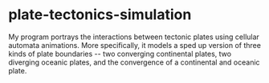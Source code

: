 # plate-tectonics-simulation
My program portrays the interactions between tectonic plates using cellular automata animations. More specifically, it models a sped up version of three kinds of plate boundaries -- two converging continental plates, two diverging oceanic plates, and the convergence of a continental and oceanic plate.
